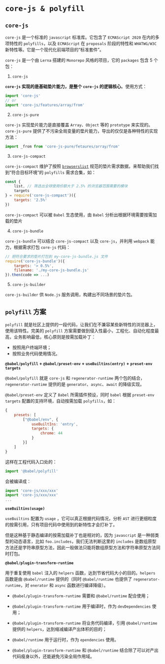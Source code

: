 # `core-js & polyfill`

## `core-js`

`core-js` 是一个标准的 `javascript` 标准库。它包含了 `ECMAScript 2020` 在内的多项特性的 `polyfills`，以及 `ECMAScript` 在 `proposals` 阶段的特性和 `WHATWG/W3C` 新特性等。它是一个现代化前端项目的“标准套件”。

`core-js` 是一个由 `Lerna` 搭建的 `Monorepo` 风格的项目，它的 `packages` 包含 5 个包：

1. `core-js`

**`core-js` 实现的是基础垫片能力，是整个 `core-js` 的逻辑核心**。使用方式：

```js
import 'core-js'
// or
import 'core-js/features/array/from'
```

2. `core-js-pure`

`core-js` 实现垫片能力是直接覆盖 `Array`、`Object` 等的 `prototype` 来实现的。`core-js-pure` 提供了不污染全局变量的垫片能力，导出的仅仅是各种特性的实现方法：

```js
import _from from 'core-js-pure/fetaures/array/from'
```

3. `core-js-compact`

`core-js-compact` 维护了按照 [`browserslist`](https://github.com/browserslist/browserslist) 规范的垫片需求数据，来帮助我们找到“符合目标环境”的 `polyfills` 需求合集，如：

```js
const {
    list, // 筛选出全球使用份额大于 2.5% 的浏览器范围需要的模块
    targets
} = require('core-js-compact')({
    targets: '2.5%'
})
```

`core-js-compact` 可以被 `Babel` 生态使用，由 `Babel` 分析出根据环境需要按需加载的垫片

4. `core-js-bundle`

`core-js-bundle` 可以结合 `core-js-compact` 以及 `core-js`，并利用 `webpack` 能力，根据需求打包 `core-js` 代码：

```js
// 把符合要求的垫片打包到 my-core-js-bundle.js 文件
require('core-js-bundle')({
    targets: '> 0.5%',
    filename: './my-core-js-bundle.js'
}).then(code => ...)
```

5. `core-js-builder`

`core-js-builder` 供 `Node.js` 服务调用，构建出不同场景的垫片包。

## `polyfill` 方案

`polyfill` 就是社区上提供的一段代码，让我们在不兼容某些新特性的浏览器上，使用该特性。完美的 `polyfill` 方案需要做到侵入性最小，工程化、自动化程度最高，业务影响最低，核心原则是按需加载补丁：

- 按照用户终端环境；
- 按照业务代码使用情况。

**`@babel/polyfill` + `@babel/preset-env` + `useBuiltins(entry)` + `preset-env targets`**

`@babel/polyfill` 就是 `core-js` 和 `regenerator-runtime` 两个包的结合，`regenerator-runtime` 提供的是 `generator`、`async`、`await` 的降级实现。

`@babel/preset-env` 定义了 `Babel` 所需插件预设，同时 `babel` 根据 `preset-env targets` 配置的支持环境，自动按需加载 `polyfills`，如：

```js
{
    presets: [
        ["@babel/env", {
            useBuiltIns: 'entry',
            targets: {
                chrome: 44
            }
        }]
    ]
}
```

这样在工程代码入口处的：

```js
import '@babel/polyfill'
```

会被编译成：

```js
import 'core-js/xxx/xxx'
import 'core-js/xxx/xxx'
...
```

**`useBuiltins(usage)`**

`useBuiltins` 配置为 `usage` ，它可以真正根据代码情况，分析 `AST` 进行更细粒度的按需引用，只有项目代码中使用到的新特性才会打补丁。

但是这种基于静态编译的按需加载补丁也是相对的，因为 `javascript` 是一种弱类型的动态语言，比如 `foo.includes`，我们无法判断这里的 `includes` 是数组原型方法还是字符串原型方法，因此一般做法只能将数组原型方法和字符串原型方法同时打包。

**`@babel/plugin-transform-runtime`**

用于重复使用 `babel` 注入的 `helpers` 函数，达到节省代码大小的目的。`helpers` 函数是由 `@babel/runtime` 提供的（同时 `@babel/runtime` 也提供了 `regenerator-runtime`，对 `enerator` 和 `async` 函数进行编译降级）。

- `@babel/plugin-transform-runtime` 需要和 `@babel/runtime` 配合使用；

- `@babel/plugin-transform-runtime` 用于编译时，作为 `devDependencies` 使用；

- `@babel/plugin-transform-runtime` 将业务代码编译，引用 `@babel/runtime `提供的 `helpers`，达到缩减编译产出体积的目的；

- `@babel/runtime` 用于运行时，作为 `ependencies` 使用。

- `@babel/plugin-transform-runtime` 和 `@babel/runtime` 结合除了可以对产出代码瘦身以外，还能避免污染全局作用域。

